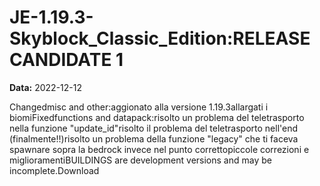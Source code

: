 # JE-1.19.3-Skyblock_Classic_Edition:RELEASE CANDIDATE 1

**Data:** 2022-12-12

Changedmisc and other:aggionato alla versione 1.19.3allargati i biomiFixedfunctions and datapack:risolto un problema del teletrasporto nella funzione "update_id"risolto il problema del teletrasporto nell'end (finalmente!!)risolto un problema della funzione "legacy" che ti faceva spawnare sopra la bedrock invece nel punto correttopiccole correzioni e miglioramentiBUILDINGS are development versions and may be incomplete.Download
